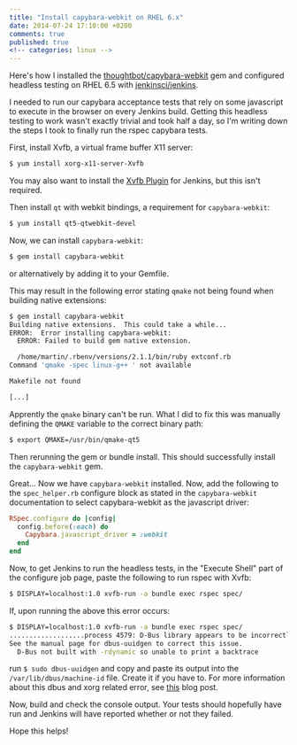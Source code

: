 ```yaml
---
title: "Install capybara-webkit on RHEL 6.x"
date: 2014-07-24 17:10:00 +0200
comments: true
published: true
<!-- categories: linux -->
---
```


Here's how I installed the [thoughtbot/capybara-webkit](https://github.com/thoughtbot/capybara-webkit) gem and configured headless testing on RHEL 6.5 with [jenkinsci/jenkins](https://github.com/jenkinsci/jenkins).

I needed to run our capybara acceptance tests that rely on some javascript to execute in the browser on every Jenkins build. Getting this headless testing to work wasn't exactly trivial and took half a day, so I'm writing down the steps I took to finally run the rspec capybara tests.

First, install Xvfb, a virtual frame buffer X11 server:
```bash
$ yum install xorg-x11-server-Xvfb
```

You may also want to install the [Xvfb Plugin](https://wiki.jenkins-ci.org/display/JENKINS/Xvfb+Plugin) for Jenkins, but this isn't required.

Then install ``qt`` with webkit bindings, a requirement for ``capybara-webkit``:

```bash
$ yum install qt5-qtwebkit-devel
```

Now, we can install ``capybara-webkit``:

```bash
$ gem install capybara-webkit
```

or alternatively by adding it to your Gemfile.

This may result in the following error stating ``qmake`` not being found when building native extensions:

```bash
$ gem install capybara-webkit
Building native extensions.  This could take a while...
ERROR:  Error installing capybara-webkit:
  ERROR: Failed to build gem native extension.

  /home/martin/.rbenv/versions/2.1.1/bin/ruby extconf.rb
Command 'qmake -spec linux-g++ ' not available

Makefile not found

[...]
```

Apprently the ``qmake`` binary can't be run. What I did to fix this was manually defining the ``QMAKE`` variable to the correct binary path:

```bash
$ export QMAKE=/usr/bin/qmake-qt5
```

Then rerunning the gem or bundle install. This should successfully install the ``capybara-webkit`` gem.

Great... Now we have ``capybara-webkit`` installed. Now, add the following to the ``spec_helper.rb`` configure block as stated in the ``capybara-webkit`` documentation to select capybara-webkit as the javascript driver:

```ruby
RSpec.configure do |config|
  config.before(:each) do
    Capybara.javascript_driver = :webkit
  end
end
```

Now, to get Jenkins to run the headless tests, in the "Execute Shell"  part of the configure job page, paste the following to run rspec with Xvfb:

```bash
$ DISPLAY=localhost:1.0 xvfb-run -a bundle exec rspec spec/
```

If, upon running the above this error occurs:

```bash
$ DISPLAY=localhost:1.0 xvfb-run -a bundle exec rspec spec/
...................process 4579: D-Bus library appears to be incorrectly set up; failed to read machine uuid: Failed to open "/var/lib/dbus/machine-id": No such file or directory
See the manual page for dbus-uuidgen to correct this issue.
  D-Bus not built with -rdynamic so unable to print a backtrace
```

run ``$ sudo dbus-uuidgen`` and copy and paste its output into the ``/var/lib/dbus/machine-id`` file. Create it if you have to. For more information about this dbus and xorg related error, see [this](http://www.torkwrench.com/2011/12/16/d-bus-library-appears-to-be-incorrectly-set-up-failed-to-read-machine-uuid-failed-to-open-varlibdbusmachine-id/) blog post.

Now, build and check the console output. Your tests should hopefully have run and Jenkins will have reported whether or not they failed.

Hope this helps!


